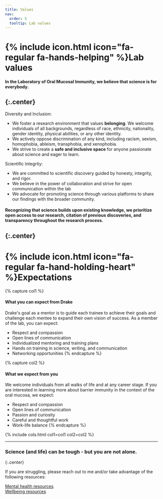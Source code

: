 ```yaml
---
title: Values
nav:
  order: 5
  tooltip: Lab values
---
```


# {% include icon.html icon="fa-regular fa-hands-helping" %}Lab values

#### In the Laboratory of Oral Mucosal Immunity, we believe that science is for everybody.
{:.center}
---

Diversity and Inclusion:
- We foster a research environment that values **belonging**. We welcome individuals of all backgrounds, regardless of race, ethnicity, nationality, gender identity, physical abilities, or any other identity.
- We actively oppose discrimination of any kind, including racism, sexism, homophobia, ableism, transphobia, and xenophobia.
- We strive to create a **safe and inclusive space** for anyone passionate about science and eager to learn.

Scientific Integrity:
- We are committed to scientific discovery guided by honesty, integrity, and rigor.
- We believe in the power of collaboration and strive for open communication within the lab
- We advocate for promoting science through various platforms to share our findings with the broader community.

#### Recognizing that science builds upon existing knowledge, we prioritize open access to our research, citation of previous discoveries, and transparency throughout the research process. 
{:.center}
---

# {% include icon.html icon="fa-regular fa-hand-holding-heart" %}Expectations

{% capture col1 %}
#### What you can expect from Drake
Drake's goal as a mentor is to guide each trainee to achieve their goals and challenge each mentee to expand their own vision of success. As a member of the lab, you can expect:
- Respect and compassion
- Open lines of communication
- Individualized mentoring and training plans
- Hands on training in science, writing, and communication
- Networking opportunities
{% endcapture %}

{% capture col2 %}
#### What we expect from you
We welcome individuals from all walks of life and at any career stage. If you are interested in learning more about barrier immunity in the context of the oral mucosa, we expect:
- Respect and compassion
- Open lines of communication
- Passion and curiosity
- Careful and thoughtful work
- Work-life balance
{% endcapture %}

{% 
  include cols.html
  col1=col1
  col2=col2
%}

---

### Science (and life) can be tough - but you are not alone.
{:.center}

If you are struggling, please reach out to me and/or take advantage of the following resources:

[Mental health resources](https://hr.umn.edu/Benefits/Mental-Health-Resources)  
[Wellbeing resources](https://recwell.umn.edu/wellbeing)
